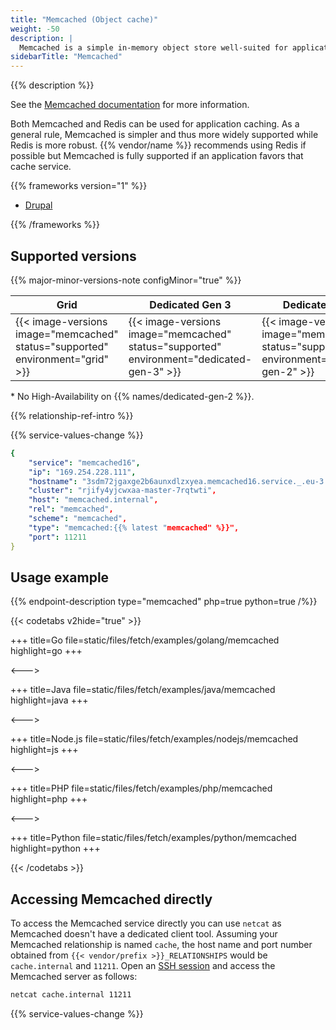 ```yaml
---
title: "Memcached (Object cache)"
weight: -50
description: |
  Memcached is a simple in-memory object store well-suited for application level caching.
sidebarTitle: "Memcached"
---
```


{{% description %}}

See the [Memcached documentation](https://memcached.org) for more information.

Both Memcached and Redis can be used for application caching. As a general rule, Memcached is simpler and thus more widely supported while Redis is more robust. {{% vendor/name %}} recommends using Redis if possible but Memcached is fully supported if an application favors that cache service.

{{% frameworks version="1" %}}

- [Drupal](../guides/drupal/memcached.md)

{{% /frameworks %}}

## Supported versions

{{% major-minor-versions-note configMinor="true" %}}

<table>
    <thead>
        <tr>
            <th>Grid</th>
            <th>Dedicated Gen 3</th>
            <th>Dedicated Gen 2</th>
        </tr>
    </thead>
    <tbody>
        <tr>
            <td>{{< image-versions image="memcached" status="supported" environment="grid" >}}</td>
            <td>{{< image-versions image="memcached" status="supported" environment="dedicated-gen-3" >}}</td>
            <td>{{< image-versions image="memcached" status="supported" environment="dedicated-gen-2" >}}</thd>
        </tr>
    </tbody>
</table>

\* No High-Availability on {{% names/dedicated-gen-2 %}}.

{{% relationship-ref-intro %}}

{{% service-values-change %}}

```yaml
{
    "service": "memcached16",
    "ip": "169.254.228.111",
    "hostname": "3sdm72jgaxge2b6aunxdlzxyea.memcached16.service._.eu-3.{{< vendor/urlraw "hostname" >}}",
    "cluster": "rjify4yjcwxaa-master-7rqtwti",
    "host": "memcached.internal",
    "rel": "memcached",
    "scheme": "memcached",
    "type": "memcached:{{% latest "memcached" %}}",
    "port": 11211
}
```

## Usage example

{{% endpoint-description type="memcached" php=true python=true /%}}

{{< codetabs v2hide="true" >}}

+++
title=Go
file=static/files/fetch/examples/golang/memcached
highlight=go
+++

<--->

+++
title=Java
file=static/files/fetch/examples/java/memcached
highlight=java
+++

<--->

+++
title=Node.js
file=static/files/fetch/examples/nodejs/memcached
highlight=js
+++

<--->

+++
title=PHP
file=static/files/fetch/examples/php/memcached
highlight=php
+++

<--->

+++
title=Python
file=static/files/fetch/examples/python/memcached
highlight=python
+++

{{< /codetabs >}}

## Accessing Memcached directly

To access the Memcached service directly you can use `netcat` as Memcached doesn't have a dedicated client tool. Assuming your Memcached relationship is named `cache`, the host name and port number obtained from `{{< vendor/prefix >}}_RELATIONSHIPS` would be `cache.internal` and `11211`. Open an [SSH session](/development/ssh/_index.md) and access the Memcached server as follows:

```bash
netcat cache.internal 11211
```

{{% service-values-change %}}
